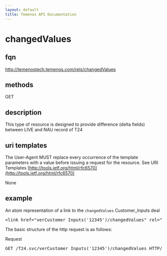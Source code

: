 ```yaml
---
layout: default
title: Temenos API Documentation
---
```


# changedValues

## fqn
http://temenostech.temenos.com/rels/changedValues

## methods
GET

## description
This type of resource is designed to provide difference (delta fields) between LIVE and NAU record of T24

## uri templates
The User-Agent MUST replace every occurrence of the template parameters with a value before issuing a request for the resource.  See URI Templates [http://tools.ietf.org/html/rfc6570](http://tools.ietf.org/html/rfc6570)

None

## example
An atom representation of a link to the `changedValues` Customer_Inputs deal
<pre>
&lt;link href="verCustomer_Inputs('12345')/changedValues" rel="http://temenostech.temenos.com/rels/changedValues" type="application/atom+xml;type=entry" title="Get changed values" hreflang="en" length="0" /&gt;
</pre>

The basic structure of the http request is as follows:

Request
<pre>
GET /T24.svc/verCustomer_Inputs('12345')/changedValues HTTP/1.1
</pre>